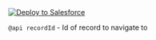 <a href="https://githubsfdeploy.herokuapp.com?owner=effordDev&repo=sf-flow-navigate-to-record&ref=main">
  <img alt="Deploy to Salesforce"
       src="https://raw.githubusercontent.com/afawcett/githubsfdeploy/master/deploy.png">
</a>

`@api recordId` - Id of record to navigate to